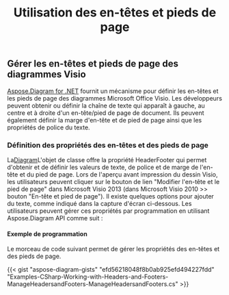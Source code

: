﻿---
title: Utilisation des en-têtes et pieds de page
type: docs
weight: 140
url: /fr/net/working-with-headers-and-footers/
description: Cette section explique comment définir les en-têtes et les pieds de page du Microsoft Office Visio avec Aspose.Diagram.
---
## **Gérer les en-têtes et pieds de page des diagrammes Visio**
[Aspose.Diagram for .NET](https://products.aspose.com/diagram/net/) fournit un mécanisme pour définir les en-têtes et les pieds de page des diagrammes Microsoft Office Visio. Les développeurs peuvent obtenir ou définir la chaîne de texte qui apparaît à gauche, au centre et à droite d'un en-tête/pied de page de document. Ils peuvent également définir la marge d'en-tête et de pied de page ainsi que les propriétés de police du texte.
### **Définition des propriétés des en-têtes et des pieds de page**
 La[Diagram](http://www.aspose.com/api/net/diagram/aspose.diagram/diagram)L'objet de classe offre la propriété HeaderFooter qui permet d'obtenir et de définir les valeurs de texte, de police et de marge de l'en-tête et du pied de page. Lors de l'aperçu avant impression du dessin Visio, les utilisateurs peuvent cliquer sur le bouton de lien "Modifier l'en-tête et le pied de page" dans Microsoft Visio 2013 (dans Microsoft Visio 2010 >> bouton "En-tête et pied de page"). Il existe quelques options pour ajouter du texte, comme indiqué dans la capture d'écran ci-dessous. Les utilisateurs peuvent gérer ces propriétés par programmation en utilisant Aspose.Diagram API comme suit :
#### **Exemple de programmation**
Le morceau de code suivant permet de gérer les propriétés des en-têtes et des pieds de page.

{{< gist "aspose-diagram-gists" "efd56218048f8b0ab925efd494227fdd" "Examples-CSharp-Working-with-Headers-and-Footers-ManageHeadersandFooters-ManageHeadersandFooters.cs" >}}
